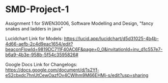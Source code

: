 # SMD-Project-1
Assignment 1 for SWEN30006, Software Modelling and Design, "fancy snakes and ladders in java"

Lucidchart Link for Models: 
https://lucid.app/lucidchart/d5d31025-4b4b-4d66-aefb-2c4d9eac1654/edit?beaconFlowId=9819DC711F40AC6F&page=0_0&invitationId=inv_d1c557e7-b6a9-4b3e-958b-5f54c3595826#

Google Docs Link for Changelogs:
https://docs.google.com/document/d/1s2Yf-eS2cbxdc7hnUtCewOazfOv4CWIhm9M66EHMj-s/edit?usp=sharing
